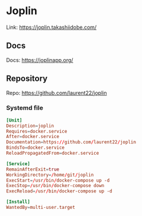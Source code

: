 # Joplin

Link: <https://joplin.takashiidobe.com/>

## Docs

Docs: <https://joplinapp.org/>

## Repository

Repo: <https://github.com/laurent22/joplin>

### Systemd file

```toml
[Unit]
Description=joplin
Requires=docker.service
After=docker.service
Documentation=https://github.com/laurent22/joplin
BindsTo=docker.service
ReloadPropagatedFrom=docker.service

[Service]
RemainAfterExit=true
WorkingDirectory=/home/git/joplin
ExecStart=/usr/bin/docker-compose up -d
ExecStop=/usr/bin/docker-compose down
ExecReload=/usr/bin/docker-compose up -d

[Install]
WantedBy=multi-user.target
```
